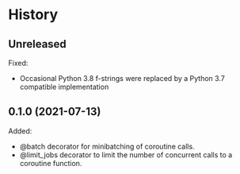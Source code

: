 # History

## Unreleased
Fixed:
* Occasional Python 3.8 f-strings were replaced by a Python 3.7 compatible implementation

## 0.1.0 (2021-07-13)
  
Added:
* @batch decorator for minibatching of coroutine calls.
* @limit_jobs decorator to limit the number of concurrent calls to a coroutine function.
